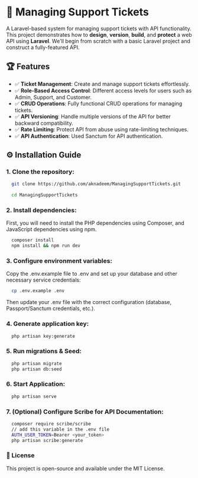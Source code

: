 # 🚀 Managing Support Tickets

A Laravel-based system for managing support tickets with API functionality. This project demonstrates how to **design**, **version**, **build**, and **protect** a web API using **Laravel**. We'll begin from scratch with a basic Laravel project and construct a fully-featured API.

## 🏆 Features
- ✅ **Ticket Management**: Create and manage support tickets effortlessly.
- ✅ **Role-Based Access Control**: Different access levels for users such as Admin, Support, and Customer.
- ✅ **CRUD Operations**: Fully functional CRUD operations for managing tickets.
- ✅ **API Versioning**: Handle multiple versions of the API for better backward compatibility.
- ✅ **Rate Limiting**: Protect API from abuse using rate-limiting techniques.
- ✅ **API Authentication**: Used Sanctum for API authentication.

## ⚙️ Installation Guide

### 1. Clone the repository:
```bash
  git clone https://github.com/aknadeem/ManagingSupportTickets.git
  
  cd ManagingSupportTickets
```
### 2. Install dependencies:
First, you will need to install the PHP dependencies using Composer, and JavaScript dependencies using npm.
```bash
  composer install
  npm install && npm run dev
 ```

### 3. Configure environment variables:
Copy the .env.example file to .env and set up your database and other necessary service credentials:
```bash
  cp .env.example .env
```
Then update your .env file with the correct configuration (database, Passport/Sanctum credentials, etc.).

### 4. Generate application key:
```bash
  php artisan key:generate
```

### 5. Run migrations & Seed:
```bash
  php artisan migrate
  php artisan db:seed
```
### 6. Start Application:
```bash
  php artisan serve
```
### 7. (Optional) Configure Scribe for API Documentation:
```bash
  composer require scribe/scribe
  // add this variable in the .env file
  AUTH_USER_TOKEN=Bearer <your_token>
  php artisan scribe:generate
```
### 📄 License
This project is open-source and available under the MIT License.

